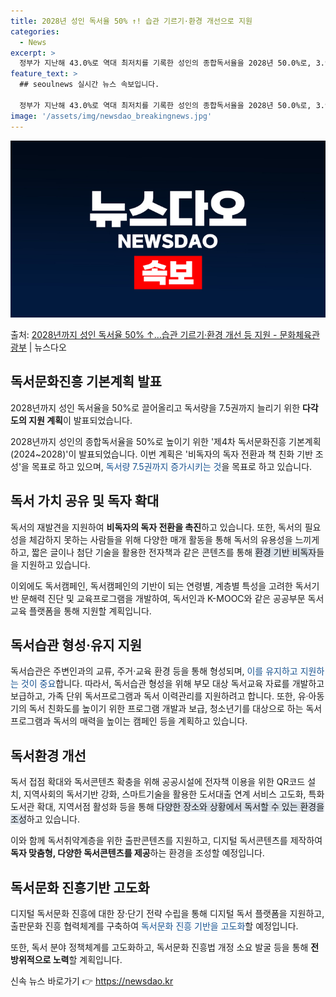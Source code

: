 ```yaml
---
title: 2028년 성인 독서율 50% ↑! 습관 기르기·환경 개선으로 지원
categories:
  - News
excerpt: >
  정부가 지난해 43.0%로 역대 최저치를 기록한 성인의 종합독서율을 2028년 50.0%로, 3.9권이었던 …
feature_text: >
  ## seoulnews 실시간 뉴스 속보입니다.

  정부가 지난해 43.0%로 역대 최저치를 기록한 성인의 종합독서율을 2028년 50.0%로, 3.9권이었던 …
image: '/assets/img/newsdao_breakingnews.jpg'
---
```


![뉴스다오 속보](/assets/img/newsdao_breakingnews.jpg)

<p>출처: <a href="https://newsdao.kr/3623" rel="dofollow">2028년까지 성인 독서율 50% ↑…습관 기르기·환경 개선 등 지원 - 문화체육관광부</a> | 뉴스다오</p>

<h2 data-ke-size="size26">독서문화진흥 기본계획 발표</h2>
2028년까지 성인 독서율을 50%로 끌어올리고 독서량을 7.5권까지 늘리기 위한 <b>다각도의 지원 계획</b>이 발표되었습니다.

2028년까지 성인의 종합독서율을 50%로 높이기 위한 '제4차 독서문화진흥 기본계획(2024~2028)'이 발표되었습니다. 이번 계획은 '비독자의 독자 전환과 책 친화 기반 조성'을 목표로 하고 있으며, <span style="color: #1a5490;">독서량 7.5권까지 증가시키는 것</span>을 목표로 하고 있습니다.

<h2 data-ke-size="size26">독서 가치 공유 및 독자 확대</h2>
독서의 재발견을 지원하여 <b>비독자의 독자 전환을 촉진</b>하고 있습니다. 또한, 독서의 필요성을 체감하지 못하는 사람들을 위해 다양한 매개 활동을 통해 독서의 유용성을 느끼게 하고, 짧은 글이나 첨단 기술을 활용한 전자책과 같은 콘텐츠를 통해 <span style="background-color: #21538527;">환경 기반 비독자</span>들을 지원하고 있습니다.

이외에도 독서캠페인, 독서캠페인의 기반이 되는 연령별, 계층별 특성을 고려한 독서기반 문해력 진단 및 교육프로그램을 개발하여, 독서인과 K-MOOC와 같은 공공부문 독서 교육 플랫폼을 통해 지원할 계획입니다.

<h2 data-ke-size="size26">독서습관 형성·유지 지원</h2>
독서습관은 주변인과의 교류, 주거·교육 환경 등을 통해 형성되며, <span style="color: #1a5490;">이를 유지하고 지원하는 것이 중요</span>합니다. 따라서, 독서습관 형성을 위해 부모 대상 독서교육 자료를 개발하고 보급하고, 가족 단위 독서프로그램과 독서 이력관리를 지원하려고 합니다. 또한, 유·아동기의 독서 친화도를 높이기 위한 프로그램 개발과 보급, 청소년기를 대상으로 하는 독서프로그램과 독서의 매력을 높이는 캠페인 등을 계획하고 있습니다.

<h2 data-ke-size="size26">독서환경 개선</h2>
독서 접점 확대와 독서콘텐츠 확충을 위해 공공시설에 전자책 이용을 위한 QR코드 설치, 지역사회의 독서기반 강화, 스마트기술을 활용한 도서대출 연계 서비스 고도화, 특화도서관 확대, 지역서점 활성화 등을 통해 <span style="background-color: #21538527;">다양한 장소와 상황에서 독서할 수 있는 환경을 조성</span>하고 있습니다.

이와 함께 독서취약계층을 위한 출판콘텐츠를 지원하고, 디지털 독서콘텐츠를 제작하여 <b>독자 맞춤형, 다양한 독서콘텐츠를 제공</b>하는 환경을 조성할 예정입니다.

<h2 data-ke-size="size26">독서문화 진흥기반 고도화</h2>
디지털 독서문화 진흥에 대한 장·단기 전략 수립을 통해 디지털 독서 플랫폼을 지원하고, 출판문화 진흥 협력체계를 구축하여 <span style="color: #1a5490;">독서문화 진흥 기반을 고도화</span>할 예정입니다.

또한, 독서 분야 정책체계를 고도화하고, 독서문화 진흥법 개정 소요 발굴 등을 통해 <b>전방위적으로 노력</b>할 계획입니다. 

신속 뉴스 바로가기 👉 <a href="https://newsdao.kr" rel="dofollow">https://newsdao.kr</a>


